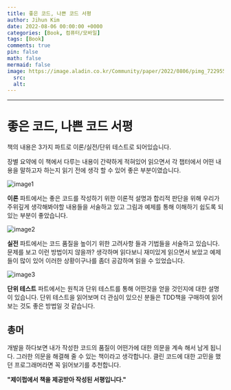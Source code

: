 ```yaml
---
title: 좋은 코드, 나쁜 코드 서평
author: Jihun Kim
date: 2022-08-06 00:00:00 +0000
categories: [Book, 컴퓨터/모바일]
tags: [Book]
comments: true
pin: false
math: false
mermaid: false
image: https://image.aladin.co.kr/Community/paper/2022/0806/pimg_7229551373512298.jpeg
  src:
  alt:
---
```

---

# 좋은 코드, 나쁜 코드 서평

책의 내용은 3가지 파트로 이론/실전/단위 테스트로 되어있습니다.

장별 요약에 이 책에서 다루는 내용이 간략하게 적혀있어 읽으면서 각 챕터에서 어떤 내용을 말하고자 하는지 읽기 전에 생각 할 수 있어 좋은 부분이였습니다.

![image1](https://image.aladin.co.kr/Community/paper/2022/0806/pimg_7229551373512299.jpg)

**이론** 파트에서는 좋은 코드를 작성하기 위한 이론적 설명과 합리적 판단을 위해 우리가 주위깊게 생각해봐야할 내용들을 서술하고 있고 그림과 예제를 통해 이해하기 쉽도록 되있는 부분이 좋았습니다.

![image2](https://image.aladin.co.kr/Community/paper/2022/0806/pimg_7229551373512300.jpg)

**실전** 파트에서는 코드 품질을 높이기 위한 고려사항 들과 기법들을 서술하고 있습니다.
문제를 보고 이런 방법이지 않을까? 생각하며 읽다보니 재미있게 읽으면서 보았고 예제들이 많이 있어 이러한 상황이구나를 좀더 공감하며 읽을 수 있었습니다.

![image3](https://image.aladin.co.kr/Community/paper/2022/0806/pimg_7229551373512301.jpg)

**단위 테스트** 파트에서는  원칙과 단위 테스트를 통해 어떤것을 얻을 것인지에 대한 설명이 있습니다. 
단위 테스트을 읽어보며 더 관심이 있으신 분들은 TDD책을 구매하여 읽어보는 것도 좋은 방법일 것 같습니다.

## 총머

개발을 하다보면 내가 작성한 코드의 품질이 어떤가에 대한 의문을 계속 해서 남게 됩니다. 
그러한 의문을 해결해 줄 수 있는 책이라고 생각합니다.
클린 코드에 대한 고민을 했던 프로그래머라면 꼭 읽어보기를 추천합니다.


**"제이펍에서 책을 제공받아 작성된 서평입니다."**